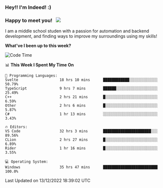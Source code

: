 ### Hey!! I'm Indeed! :) 

### Happy to meet you! &nbsp; ![](https://visitor-badge.glitch.me/badge?page_id=Indeedornot.Indeedornot)

I am a middle school studen with a passion for automation and backend development, and finding ways to improve my surroundings using my skills!

**What've I been up to this week?** 

<!--START_SECTION:waka-->
![Code Time](http://img.shields.io/badge/Code%20Time-731%20hrs%2052%20mins-blue)

📊 **This Week I Spent My Time On** 

```text
💬 Programming Languages: 
Svelte                   18 hrs 10 mins      ████████████░░░░░░░░░░░░░   50.79% 
TypeScript               9 hrs 7 mins        ██████░░░░░░░░░░░░░░░░░░░   25.49% 
C++                      2 hrs 21 mins       █░░░░░░░░░░░░░░░░░░░░░░░░   6.59% 
Other                    2 hrs 6 mins        █░░░░░░░░░░░░░░░░░░░░░░░░   5.87% 
C#                       1 hr 13 mins        ░░░░░░░░░░░░░░░░░░░░░░░░░   3.43%

🔥 Editors: 
VS Code                  32 hrs 3 mins       ██████████████████████░░░   89.56% 
CLion                    2 hrs 27 mins       █░░░░░░░░░░░░░░░░░░░░░░░░   6.89% 
Rider                    1 hr 16 mins        █░░░░░░░░░░░░░░░░░░░░░░░░   3.55%

💻 Operating System: 
Windows                  35 hrs 47 mins      █████████████████████████   100.0%

```


 Last Updated on 13/12/2022 18:39:02 UTC
<!--END_SECTION:waka-->
